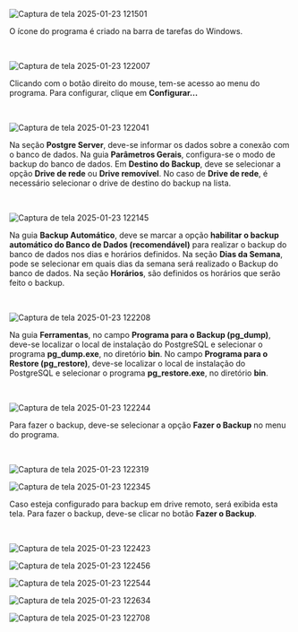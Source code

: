 ![Captura de tela 2025-01-23 121501](https://github.com/user-attachments/assets/ef9e740d-2f68-40f1-9ad7-d1082703b65d)

O ícone do programa é criado na barra de tarefas do Windows.

<br>

![Captura de tela 2025-01-23 122007](https://github.com/user-attachments/assets/1769051b-d820-40c0-b67f-7f36ae1076c6)

Clicando com o botão direito do mouse, tem-se acesso ao menu do programa. Para configurar, clique em <b>Configurar...</b>

<br>

![Captura de tela 2025-01-23 122041](https://github.com/user-attachments/assets/5595d2ef-b714-4e14-abe9-587d4c152b62)

Na seção <b>Postgre Server</b>, deve-se informar os dados sobre a conexão com o banco de dados. Na guia <b>Parâmetros Gerais</b>, configura-se o modo de backup do banco de dados. Em <b>Destino do Backup</b>, deve se selecionar a opção <b>Drive de rede</b> ou <b>Drive removível</b>. No caso de <b>Drive de rede</b>, é necessário selecionar o drive de destino do backup na lista.

<br>

![Captura de tela 2025-01-23 122145](https://github.com/user-attachments/assets/766ad957-5d42-402d-a554-935eafb3c453)

Na guia <b>Backup Automático</b>, deve se marcar a opção <b>habilitar o backup automático do Banco de Dados (recomendável)</b> para realizar o backup do banco de dados nos dias e horários definidos. Na seção <b>Dias da Semana</b>, pode se selecionar em quais dias da semana será realizado o Backup do banco de dados. Na seção <b>Horários</b>, são definidos os horários que serão feito o backup.

<br>

![Captura de tela 2025-01-23 122208](https://github.com/user-attachments/assets/b9377eb3-f7f9-431b-9fa8-01b7591ac0f9)

Na guia <b>Ferramentas</b>, no campo <b>Programa para o Backup (pg_dump)</b>, deve-se localizar o local de instalação do PostgreSQL e selecionar o programa <b>pg_dump.exe</b>, no diretório <b>bin</b>. No campo <b>Programa para o Restore (pg_restore)</b>, deve-se localizar o local de instalação do PostgreSQL e selecionar o programa <b>pg_restore.exe</b>, no diretório <b>bin</b>.

<br>

![Captura de tela 2025-01-23 122244](https://github.com/user-attachments/assets/d2942588-cd21-4ac7-88ff-78a1744ce0b3)

Para fazer o backup, deve-se selecionar a opção <b>Fazer o Backup</b> no menu do programa.

<br>

![Captura de tela 2025-01-23 122319](https://github.com/user-attachments/assets/a9cf4042-3d37-47e6-94ab-9a2069dc19e8)

![Captura de tela 2025-01-23 122345](https://github.com/user-attachments/assets/228cd1c0-a27d-47cd-b463-6f3f0d9585c9)

Caso esteja configurado para backup em drive remoto, será exibida esta tela. Para fazer o backup, deve-se clicar no botão <b>Fazer o Backup</b>.

<br>

![Captura de tela 2025-01-23 122423](https://github.com/user-attachments/assets/0b1d11dd-1fa7-4c00-bb29-1fb444c0688c)

![Captura de tela 2025-01-23 122456](https://github.com/user-attachments/assets/7e306768-35f6-4b43-9c89-df84e3d83e06)

![Captura de tela 2025-01-23 122544](https://github.com/user-attachments/assets/674ec696-f51d-4363-84dd-715e17c3b9de)

![Captura de tela 2025-01-23 122634](https://github.com/user-attachments/assets/95e23017-0445-4c02-9205-b44d3da3d16f)

![Captura de tela 2025-01-23 122708](https://github.com/user-attachments/assets/7db744e0-76fd-495b-a3bd-3e77dd800cd7)
